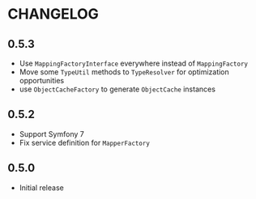 # CHANGELOG

## 0.5.3

* Use `MappingFactoryInterface` everywhere instead of `MappingFactory`
* Move some `TypeUtil` methods to `TypeResolver` for optimization opportunities
* use `ObjectCacheFactory` to generate `ObjectCache` instances

## 0.5.2

* Support Symfony 7
* Fix service definition for `MapperFactory`

## 0.5.0

* Initial release

